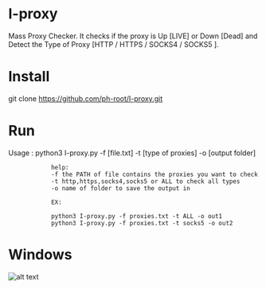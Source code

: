 # I-proxy
Mass Proxy Checker. It checks if the proxy is Up [LIVE] or Down [Dead] and Detect the Type of Proxy [HTTP / HTTPS / SOCKS4 / SOCKS5 ].

# Install

git clone https://github.com/ph-root/I-proxy.git

# Run

Usage : python3 I-proxy.py -f [file.txt] -t [type of proxies] -o [output folder]

                help:
                -f the PATH of file contains the proxies you want to check
                -t http,https,socks4,socks5 or ALL to check all types
                -o name of folder to save the output in

                EX:

                python3 I-proxy.py -f proxies.txt -t ALL -o out1
                python3 I-proxy.py -f proxies.txt -t socks5 -o out2


# Windows

![alt text](https://image.prntscr.com/image/ZUZiMyGHSjugUJslfs0XVQ.png)
